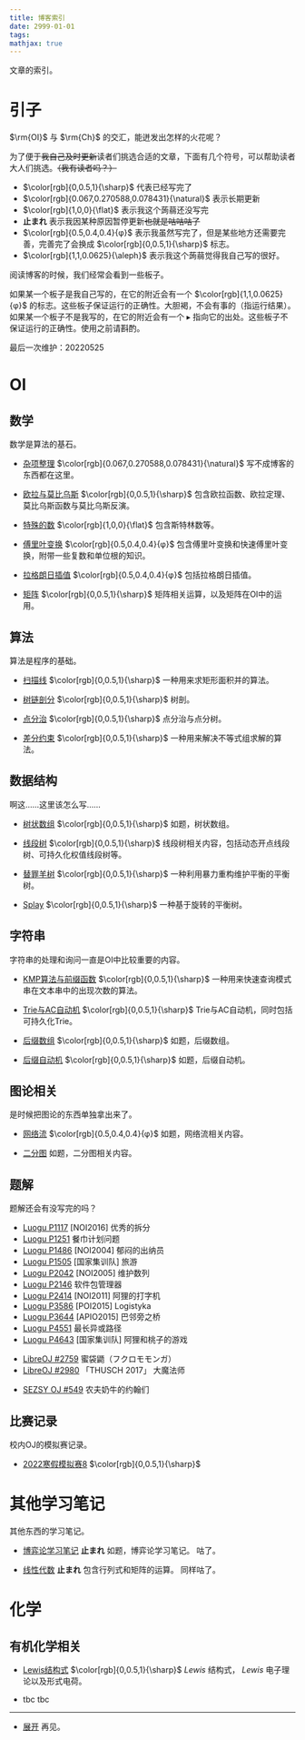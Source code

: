 ```yaml
---
title: 博客索引
date: 2999-01-01
tags:
mathjax: true
---
```


文章的索引。

<!--more-->

# 引子

$\rm{OI}$ 与 $\rm{Ch}$ 的交汇，能迸发出怎样的火花呢？

为了便于~~我自己及时更新~~读者们挑选合适的文章，下面有几个符号，可以帮助读者大人们挑选。~~（我有读者吗？）~~

- $\color[rgb]{0,0.5,1}{\sharp}$ 代表已经写完了
- $\color[rgb]{0.067,0.270588,0.078431}{\natural}$ 表示长期更新
- $\color[rgb]{1,0,0}{\flat}$ 表示我这个蒟蒻还没写完
- **止まれ** 表示我因某种原因暂停更新~~也就是咕咕咕了~~
- $\color[rgb]{0.5,0.4,0.4}{φ}$ 表示我虽然写完了，但是某些地方还需要完善，完善完了会换成 $\color[rgb]{0,0.5,1}{\sharp}$ 标志。
- $\color[rgb]{1,1,0.0625}{\aleph}$ 表示我这个蒟蒻觉得我自己写的很好。

阅读博客的时候，我们经常会看到一些板子。

如果某一个板子是我自己写的，在它的附近会有一个 $\color[rgb]{1,1,0.0625}{φ}$ 的标志。这些板子保证运行的正确性。大胆褐，不会有事的（指运行结果）。
如果某一个板子不是我写的，在它的附近会有一个 $\blacktriangleright$ 指向它的出处。这些板子不保证运行的正确性。使用之前请斟酌。 

最后一次维护：20220525

# OI

## 数学

数学是算法的基石。

- [杂项整理](/maths/mathematics) $\color[rgb]{0.067,0.270588,0.078431}{\natural}$ 
  写不成博客的东西都在这里。

- [欧拉与莫比乌斯](/maths/eular-and-möbius) $\color[rgb]{0,0.5,1}{\sharp}$
  包含欧拉函数、欧拉定理、莫比乌斯函数与莫比乌斯反演。

- [特殊的数](/maths/special-numbers) $\color[rgb]{1,0,0}{\flat}$
  包含斯特林数等。

- [傅里叶变换](/maths/fourier-transform) $\color[rgb]{0.5,0.4,0.4}{φ}$
  包含傅里叶变换和快速傅里叶变换，附带一些复数和单位根的知识。

- [拉格朗日插值](/maths/lagrange-interpolation) $\color[rgb]{0.5,0.4,0.4}{φ}$
  包括拉格朗日插值。

- [矩阵](/maths/matrix/) $\color[rgb]{0,0.5,1}{\sharp}$
  矩阵相关运算，以及矩阵在OI中的运用。

## 算法

算法是程序的基础。

- [扫描线](/OI/scanning-line) $\color[rgb]{0,0.5,1}{\sharp}$
  一种用来求矩形面积并的算法。

- [树链剖分](/OI/heavy-path-decomposition) $\color[rgb]{0,0.5,1}{\sharp}$
  树剖。

- [点分治](/OI/point-divide) $\color[rgb]{0,0.5,1}{\sharp}$
  点分治与点分树。

- [差分约束](/OI/difference-constraint/) $\color[rgb]{0,0.5,1}{\sharp}$
  一种用来解决不等式组求解的算法。

## 数据结构

啊这……这里该怎么写……

- [树状数组](/OI/tree-array) $\color[rgb]{0,0.5,1}{\sharp}$ 
  如题，树状数组。

- [线段树](/OI/segment-tree) $\color[rgb]{0,0.5,1}{\sharp}$
  线段树相关内容，包括动态开点线段树、可持久化权值线段树等。

- [替罪羊树](/OI/scapegoat-tree/) $\color[rgb]{0,0.5,1}{\sharp}$
  一种利用暴力重构维护平衡的平衡树。

- [Splay](/OI/splay/) $\color[rgb]{0,0.5,1}{\sharp}$
  一种基于旋转的平衡树。

## 字符串

字符串的处理和询问一直是OI中比较重要的内容。

- [KMP算法与前缀函数](/OI/kmp/) $\color[rgb]{0,0.5,1}{\sharp}$
  一种用来快速查询模式串在文本串中的出现次数的算法。

- [Trie与AC自动机](/OI/trie-and-AK-avtomat) $\color[rgb]{0,0.5,1}{\sharp}$
   Trie与AC自动机，同时包括可持久化Trie。
  
- [后缀数组](/OI/suffix-array) $\color[rgb]{0,0.5,1}{\sharp}$ 
  如题，后缀数组。

- [后缀自动机](/OI/suffix-avtomat) $\color[rgb]{0,0.5,1}{\sharp}$ 
  如题，后缀自动机。


## 图论相关

是时候把图论的东西单独拿出来了。

- [网络流](/OI/flow) $\color[rgb]{0.5,0.4,0.4}{φ}$
  如题，网络流相关内容。

- [二分图](/OI/bipartie-graph) 
  如题，二分图相关内容。

## 题解

题解还会有没写完的吗？

- [Luogu P1117](/solutions/solution-p1117) [NOI2016] 优秀的拆分
- [Luogu P1251](/solutions/solution-p1251) 餐巾计划问题
- [Luogu P1486](/solutions/solution-p1486) [NOI2004] 郁闷的出纳员
- [Luogu P1505](/solutions/solution-p1505) [国家集训队] 旅游
- [Luogu P2042](/solutions/solution-p2042) [NOI2005] 维护数列
- [Luogu P2146](/solutions/solution-p2146) 软件包管理器
- [Luogu P2414](/solutions/solution-p2414) [NOI2011] 阿狸的打字机
- [Luogu P3586](/solutions/solution-p3586) [POI2015] Logistyka
- [Luogu P3644](/solutions/solution-p3644) [APIO2015] 巴邻旁之桥
- [Luogu P4551](/solutions/solution-p4551) 最长异或路径
- [Luogu P4643](/solutions/solution-p4643) [国家集训队] 阿狸和桃子的游戏

+ [LibreOJ #2759](/solutions/solution-l2759) 蜜袋鼯（フクロモモンガ）
+ [LibreOJ #2980](/solutions/solution-l2980) 「THUSCH 2017」 大魔法师

- [SEZSY OJ #549](/solutions/solution-sy549) 农夫奶牛的约翰们

## 比赛记录

校内OJ的模拟赛记录。

- [2022寒假模拟赛8](/contestrecords/2022-wh-8) $\color[rgb]{0,0.5,1}{\sharp}$

# 其他学习笔记

其他东西的学习笔记。

- [博弈论学习笔记](/notes/game-strategy) **止まれ**
  如题，博弈论学习笔记。
  咕了。

- [线性代数](/notes/linar-algebra) **止まれ**
  包含行列式和矩阵的运算。
  同样咕了。

# 化学

## 有机化学相关

- [Lewis结构式](/chemistry/lewis-structure) $\color[rgb]{0,0.5,1}{\sharp}$
  $Lewis$ 结构式， $Lewis$ 电子理论以及形式电荷。
  
- tbc
  tbc
  
---
  
- [展开](https://www.bilibili.com/video/BV12k4y1173i)
  再见。
  
